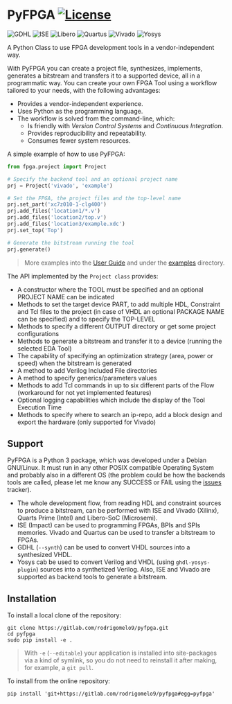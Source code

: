 # PyFPGA [![License](https://img.shields.io/badge/License-GPL--3.0-darkgreen)](LICENSE)

![GDHL](https://img.shields.io/badge/GHDL-1.0&nbsp;dev-lightblue.svg)
![ISE](https://img.shields.io/badge/ISE-14.7-blue.svg)
![Libero](https://img.shields.io/badge/Libero--Soc-12.2-blue.svg)
![Quartus](https://img.shields.io/badge/Quartus--Prime-19.1-blue.svg)
![Vivado](https://img.shields.io/badge/Vivado-2019.2-blue.svg)
![Yosys](https://img.shields.io/badge/Yosys-0.9&nbsp;dev-lightblue.svg)

A Python Class to use FPGA development tools in a vendor-independent way.

With PyFPGA you can create a project file, synthesizes, implements, generates a bitstream and
transfers it to a supported device, all in a programmatic way. You can create your own FPGA Tool
using a workflow tailored to your needs, with the following advantages:

* Provides a vendor-independent experience.
* Uses Python as the programming language.
* The workflow is solved from the command-line, which:
    - Is friendly with *Version Control Systems* and *Continuous Integration*.
    - Provides reproducibility and repeatability.
    - Consumes fewer system resources.

A simple example of how to use PyFPGA:

```py
from fpga.project import Project

# Specify the backend tool and an optional project name
prj = Project('vivado', 'example')

# Set the FPGA, the project files and the top-level name
prj.set_part('xc7z010-1-clg400')
prj.add_files('location1/*.v')
prj.add_files('location2/top.v')
prj.add_files('location3/example.xdc')
prj.set_top('Top')

# Generate the bitstream running the tool
prj.generate()
```

> More examples into the [User Guide](doc/user_guide.md) and under the [examples](examples)
> directory.

The API implemented by the `Project class` provides:
* A constructor where the TOOL must be specified and an optional PROJECT NAME can be indicated
* Methods to set the target device PART, to add multiple HDL, Constraint and Tcl files to the
  project (in case of VHDL an optional PACKAGE NAME can be specified) and to specify the TOP-LEVEL
* Methods to specify a different OUTPUT directory or get some project configurations
* Methods to generate a bitstream and transfer it to a device (running the selected EDA Tool)
* The capability of specifying an optimization strategy (area, power or speed) when the bitstream
  is generated
* A method to add Verilog Included File directories
* A method to specify generics/parameters values
* Methods to add Tcl commands in up to six different parts of the Flow (workaround for not yet
  implemented features)
* Optional logging capabilities which include the display of the Tool Execution Time
* Methods to specify where to search an ip-repo, add a block design and export the hardware
  (only supported for Vivado)

## Support

PyFPGA is a Python 3 package, which was developed under a Debian GNU/Linux.
It must run in any other POSIX compatible Operating System and probably also in a different OS
(the problem could be how the backends tools are called, please let me know any SUCCESS or FAIL
using the [issues](https://gitlab.com/rodrigomelo9/pyfpga/issues) tracker).

* The whole development flow, from reading HDL and constraint sources to produce a bitstream, can
be performed with ISE and Vivado (Xilinx), Quarts Prime (Intel) and Libero-SoC (Microsemi).
* ISE (Impact) can be used to programming FPGAs, BPIs and SPIs memories. Vivado and Quartus can be
used to transfer a bitstream to FPGAs.
* GDHL (`--synth`) can be used to convert VHDL sources into a synthesized VHDL.
* Yosys cab be used to convert Verilog and VHDL (using `ghdl-yosys-plugin`) sources into a
synthetized Verilog. Also, ISE and Vivado are supported as backend tools to generate a bitstream.

## Installation

To install a local clone of the repository:

```
git clone https://gitlab.com/rodrigomelo9/pyfpga.git
cd pyfpga
sudo pip install -e .
```

> With `-e` (`--editable`) your application is installed into site-packages via a kind of symlink,
> so you do not need to reinstall it after making, for example, a `git pull`.

To install from the online repository:

```
pip install 'git+https://gitlab.com/rodrigomelo9/pyfpga#egg=pyfpga'
```
